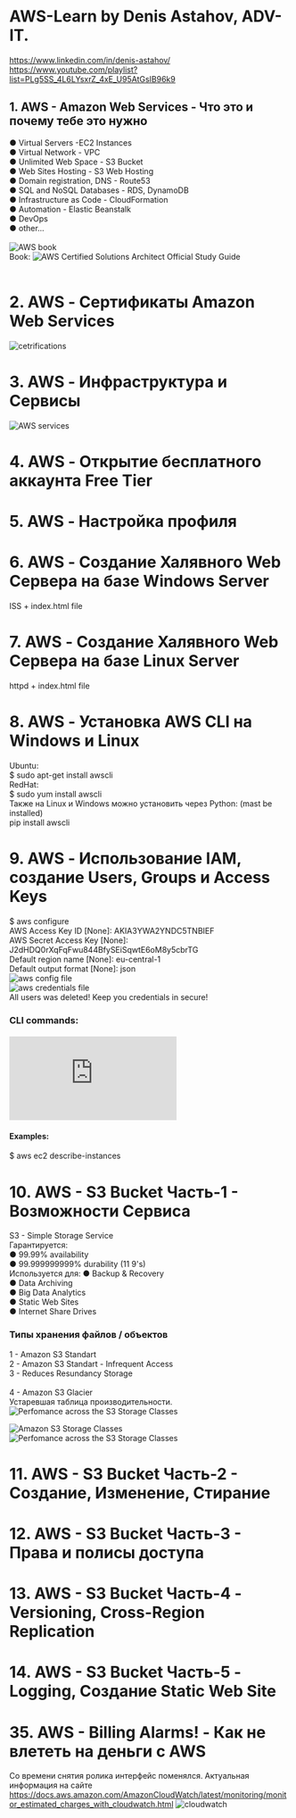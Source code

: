 # AWS-Learn by  Denis Astahov, ADV-IT.
https://www.linkedin.com/in/denis-astahov/<br>
https://www.youtube.com/playlist?list=PLg5SS_4L6LYsxrZ_4xE_U95AtGsIB96k9<br>
## 1. AWS - Amazon Web Services - Что это и почему тебе это нужно
&#9679; Virtual Servers -EC2 Instances <br>
&#9679; Virtual Network - VPC <br>
&#9679; Unlimited Web Space - S3 Bucket <br>
&#9679; Web Sites Hosting - S3 Web Hosting <br>
&#9679; Domain registration, DNS - Route53 <br>
&#9679; SQL and NoSQL Databases - RDS, DynamoDB <br>
&#9679; Infrastructure as Code - CloudFormation <br>
&#9679; Automation - Elastic Beanstalk <br>
&#9679; DevOps <br>
&#9679; other... <br>
<br>
![AWS book](https://github.com/zuFrost/AWS-Learn/blob/master/01%20AWS%20-%20Amazon%20Web%20Services%20-%20%D0%A7%D1%82%D0%BE%20%D1%8D%D1%82%D0%BE%20%D0%B8%20%D0%BF%D0%BE%D1%87%D0%B5%D0%BC%D1%83%20%D1%82%D0%B5%D0%B1%D0%B5%20%D1%8D%D1%82%D0%BE%20%D0%BD%D1%83%D0%B6%D0%BD%D0%BE/img/51cjIALRSQL._SX395_BO1%2C204%2C203%2C200_.jpg) <br>
Book: ![AWS Certified Solutions Architect Official Study Guide](https://www.amazon.com/Certified-Solutions-Architect-Official-Study/dp/1119138558) <br> 
<br>
# 2. AWS - Сертификаты Amazon Web Services
![cetrifications](https://github.com/zuFrost/AWS-Learn/blob/master/02%20AWS%20-%20%D0%A1%D0%B5%D1%80%D1%82%D0%B8%D1%84%D0%B8%D0%BA%D0%B0%D1%82%D1%8B%20Amazon%20Web%20Services/img/certifications.png)<br>

# 3. AWS - Инфраструктура и Сервисы
![AWS services](https://github.com/zuFrost/AWS-Learn/blob/master/03%20AWS%20-%20%D0%98%D0%BD%D1%84%D1%80%D0%B0%D1%81%D1%82%D1%80%D1%83%D0%BA%D1%82%D1%83%D1%80%D0%B0%20%D0%B8%20%D0%A1%D0%B5%D1%80%D0%B2%D0%B8%D1%81%D1%8B/img/AWS%20services.png)<br>

# 4. AWS - Открытие бесплатного аккаунта Free Tier

# 5. AWS - Настройка профиля

# 6. AWS - Создание Халявного Web Сервера на базе Windows Server
ISS + index.html file <br>

# 7. AWS - Создание Халявного Web Сервера на базе Linux Server
httpd + index.html file <br>

# 8. AWS - Установка AWS CLI на Windows и Linux
Ubuntu:   <br>
\$ sudo apt-get install awscli <br>
RedHat:  <br>
\$ sudo yum install awscli <br>
Также на Linux и Windows можно установить через Python: (mast be installed)<br>
pip install awscli <br>

# 9. AWS - Использование IAM, создание Users, Groups и Access Keys
\$ aws configure <br>
AWS Access Key ID [None]: AKIA3YWA2YNDC5TNBIEF  <br>
AWS Secret Access Key [None]: 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 <br>
Default region name [None]: eu-central-1  <br>
Default output format [None]: json <br>
![aws config file](https://github.com/zuFrost/AWS-Learn/blob/master/09%20AWS%20-%20%D0%98%D1%81%D0%BF%D0%BE%D0%BB%D1%8C%D0%B7%D0%BE%D0%B2%D0%B0%D0%BD%D0%B8%D0%B5%20IAM%2C%20%D1%81%D0%BE%D0%B7%D0%B4%D0%B0%D0%BD%D0%B8%D0%B5%20Users%2C%20Groups%20%D0%B8%20Access%20Keys/img/aws%20config%20file.png) <br>
![aws credentials file](https://github.com/zuFrost/AWS-Learn/blob/master/09%20AWS%20-%20%D0%98%D1%81%D0%BF%D0%BE%D0%BB%D1%8C%D0%B7%D0%BE%D0%B2%D0%B0%D0%BD%D0%B8%D0%B5%20IAM%2C%20%D1%81%D0%BE%D0%B7%D0%B4%D0%B0%D0%BD%D0%B8%D0%B5%20Users%2C%20Groups%20%D0%B8%20Access%20Keys/img/aws%20credentials%20file.png) <br>
All users was deleted! Keep you credentials in secure! <br>
### CLI commands: 
#### ![AWS CLI Command Reference](https://docs.aws.amazon.com/cli/latest/index.html) <br>
#### Examples:
\$ aws ec2 describe-instances <br>

# 10. AWS - S3 Bucket Часть-1 - Возможности Сервиса
S3 - Simple Storage Service <br>
Гарантируется: <br>
&#9679; 99.99% availability <br>
&#9679; 99.999999999% durability (11 9's) <br>
Используется для:
&#9679; Backup & Recovery <br>
&#9679; Data Archiving <br>
&#9679; Big Data Analytics <br>
&#9679; Static Web Sites <br>
&#9679; Internet Share Drives <br>
### Типы хранения файлов / объектов
1 - Amazon S3 Standart <br>
2 - Amazon S3 Standart - Infrequent Access <br>
3 - Reduces Resundancy Storage <br>
 <br>
4 - Amazon S3 Glacier <br>
Устаревшая таблица производительности. <br>
![Perfomance across the S3 Storage Classes](https://github.com/zuFrost/AWS-Learn/blob/master/10%20AWS%20-%20S3%20Bucket%20%D0%A7%D0%B0%D1%81%D1%82%D1%8C-1%20-%20%D0%92%D0%BE%D0%B7%D0%BC%D0%BE%D0%B6%D0%BD%D0%BE%D1%81%D1%82%D0%B8%20%D0%A1%D0%B5%D1%80%D0%B2%D0%B8%D1%81%D0%B0/img/s3%20varios%20old.png) <br>

![Amazon S3 Storage Classes](https://aws.amazon.com/s3/storage-classes/?nc1=h_ls) <br>
![Perfomance across the S3 Storage Classes](https://github.com/zuFrost/AWS-Learn/blob/master/10%20AWS%20-%20S3%20Bucket%20%D0%A7%D0%B0%D1%81%D1%82%D1%8C-1%20-%20%D0%92%D0%BE%D0%B7%D0%BC%D0%BE%D0%B6%D0%BD%D0%BE%D1%81%D1%82%D0%B8%20%D0%A1%D0%B5%D1%80%D0%B2%D0%B8%D1%81%D0%B0/img/s3%20varios.png) <br>

# 11. AWS - S3 Bucket Часть-2 - Создание, Изменение, Стирание

# 12. AWS - S3 Bucket Часть-3 - Права и полисы доступа

# 13. AWS - S3 Bucket Часть-4 - Versioning, Cross-Region Replication

# 14. AWS - S3 Bucket Часть-5 - Logging, Создание Static Web Site

# 35. AWS - Billing Alarms! - Как не влететь на деньги с AWS
Со времени снятия ролика интерфейс поменялся. Актуальная информация на сайте https://docs.aws.amazon.com/AmazonCloudWatch/latest/monitoring/monitor_estimated_charges_with_cloudwatch.html
![cloudwatch](https://github.com/zuFrost/AWS-Learn/blob/master/35%20AWS%20-%20Billing%20Alarms!%20-%20%D0%9A%D0%B0%D0%BA%20%D0%BD%D0%B5%20%D0%B2%D0%BB%D0%B5%D1%82%D0%B5%D1%82%D1%8C%20%D0%BD%D0%B0%20%D0%B4%D0%B5%D0%BD%D1%8C%D0%B3%D0%B8%20%D1%81%20AWS/img/cloudwatch.png)<br>
